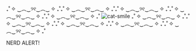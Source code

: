 ₊˚ ✧ ‿︵‿୨୧‿︵‿ ✧ ₊˚₊˚ ✧ ‿︵‿୨୧‿︵‿ ✧ ₊˚₊˚ ✧ ‿︵‿୨୧‿︵‿ ✧ ₊˚₊˚ ✧ ‿︵‿୨୧‿︵‿ ✧ ₊˚₊˚ ✧ ‿︵‿୨୧‿︵‿ ✧ ₊˚
![cat-smile](https://github.com/user-attachments/assets/6388e3b9-e843-4f5b-8d4e-b535a3f15ac2)
₊˚ ✧ ‿︵‿୨୧‿︵‿ ✧ ₊˚₊˚ ✧ ‿︵‿୨୧‿︵‿ ✧ ₊˚₊˚ ✧ ‿︵‿୨୧‿︵‿ ✧ ₊˚₊˚ ✧ ‿︵‿୨୧‿︵‿ ✧ ₊˚₊˚ ✧ ‿︵‿୨୧‿︵‿ ✧ ₊˚


NERD ALERT!
